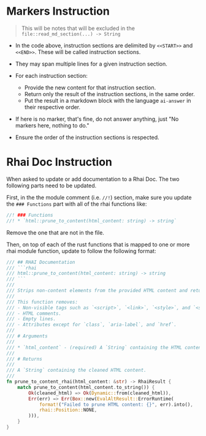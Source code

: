 
# Markers Instruction

> This will be notes that will be excluded in the `file::read_md_section(...) -> String`

- In the code above, instruction sections are delimited by `<<START>>` and `<<END>>`. These will be called instruction sections.

- They may span multiple lines for a given instruction section.

- For each instruction section:
    - Provide the new content for that instruction section.
    - Return only the result of the instruction sections, in the same order.
    - Put the result in a markdown block with the language `ai-answer` in their respective order.

- If here is no marker, that's fine, do not answer anything, just "No markers here, nothing to do."

- Ensure the order of the instruction sections is respected.

# Rhai Doc Instruction

When asked to update or add documentation to a Rhai Doc. The two following parts need to be updated. 

First, in the the module comment (i.e. `//!`) section, make sure you update the `### Functions` part with all of the rhai functions like: 

```rust
//! ### Functions
//! * `html::prune_to_content(html_content: string) -> string`
```

Remove the one that are not in the file. 

Then, on top of each of the rust functions that is mapped to one or more rhai module function, update to follow the following format: 

```rust
/// ## RHAI Documentation
/// ```rhai
/// html::prune_to_content(html_content: string) -> string
/// ```
///
/// Strips non-content elements from the provided HTML content and returns the cleaned HTML as a string.
///
/// This function removes:
/// - Non-visible tags such as `<script>`, `<link>`, `<style>`, and `<svg>`.
/// - HTML comments.
/// - Empty lines.
/// - Attributes except for `class`, `aria-label`, and `href`.
///
/// # Arguments
///
/// * `html_content` - (required) A `String` containing the HTML content to be processed.
///
/// # Returns
///
/// A `String` containing the cleaned HTML content.
///
fn prune_to_content_rhai(html_content: &str) -> RhaiResult {
	match prune_to_content(html_content.to_string()) {
		Ok(cleaned_html) => Ok(Dynamic::from(cleaned_html)),
		Err(err) => Err(Box::new(EvalAltResult::ErrorRuntime(
			format!("Failed to prune HTML content: {}", err).into(),
			rhai::Position::NONE,
		))),
	}
}
```

